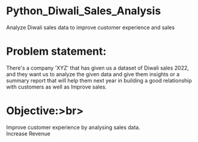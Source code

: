 # Python_Diwali_Sales_Analysis
Analyze Diwali sales data to improve customer experience and sales

# Problem statement:<br>
There's a company 'XYZ' that has given us a dataset of Diwali sales 2022, and they want us to analyze the given data and give them insights or a summary report that will help them next year in building a good relationship with customers as well as Improve sales.<br>
# Objective:>br>
Improve customer experience by analysing sales data.<br>
Increase Revenue<br>
